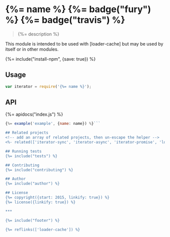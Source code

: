 # {%= name %} {%= badge("fury") %} {%= badge("travis") %}

> {%= description %}

This module is intended to be used with [loader-cache]  but may be used by itself or in other modules.

{%= include("install-npm", {save: true}) %}

## Usage

```js
var iterator = require('{%= name %}');
```

## API
<!-- add a path or glob pattern for files with code comments to use for docs  -->
{%= apidocs("index.js") %}

```js
{%= example('example', {name: name}) %}```

## Related projects
<!-- add an array of related projects, then un-escape the helper -->
<%- related(['iterator-sync', 'iterator-async', 'iterator-promise', 'loader-cache']) %>

## Running tests
{%= include("tests") %}

## Contributing
{%= include("contributing") %}

## Author
{%= include("author") %}

## License
{%= copyright({start: 2015, linkify: true}) %}
{%= license({linkify: true}) %}

***

{%= include("footer") %}

{%= reflinks(['loader-cache']) %}
